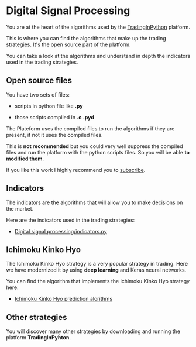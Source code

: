 # Digital Signal Processing

You are at the heart of the algorithms used by the [TradingInPython](https://www.trading-et-data-analyses.com/p/plateforme-de-trading-and-data-analyse.html) platform.

This is where you can find the algorithms that make up the trading strategies. It's the open source part of the platform.

You can take a look at the algorithms and understand in depth the indicators used in the trading strategies.

## Open source files

You have two sets of files:

- scripts in python file like **.py**

- those scripts compiled in **.c** **.pyd**

The Plateform uses the compiled files to run the algorithms if they are present, if not it uses the compiled files.

This is **not recommended** but you could very well suppress the compiled files and run the platform with the python scripts files. So you will be able **to modified them**.

If you like this work I highly recommend you to [subscribe](https://www.trading-et-data-analyses.com/p/abonnement.html).

## Indicators

The indicators are the algorithms that will allow you to make decisions on the market.

Here are the indicators used in the trading strategies:

- [Digital signal processing/indicators.py](indicators.py)

## Ichimoku Kinko Hyo

The Ichimoku Kinko Hyo strategy is a very popular strategy in trading. Here we have modernized it by using **deep learning** and Keras neural networks.

You can find the algorithm that implements the Ichimoku Kinko Hyo strategy here:

- [Ichimoku Kinko Hyo prediction alorithms](ichimoku_kinko_hyo.py)

## Other strategies

You will discover many other strategies by downloading and running the platform **TradingInPyhton**.

